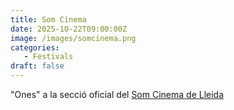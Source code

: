 ```yaml
---
title: Som Cinema
date: 2025-10-22T09:00:00Z
image: /images/somcinema.png
categories:
   - Festivals
draft: false
---
```


"Ones" a la secció oficial del [Som Cinema de Lleida](https://https://www.somcinema.cat/ "Som Cinema!")